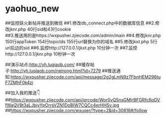 # yaohuo_new
##监控妖火新帖并推送到微信
##1.修改db_connect.php中的数据库信息
##2.修改jknr.php 40行sid和43行cookie  
##3.推送用的是https://wxpusher.zjiecode.com/admin/main
##4.修改jknr.php 150行appToken  154行topicIds  155行url替换为你的域名
##5.修改jkxt.php 5行url后边的sid
##6.监控http://127.0.0.1/jkxt.php   10分钟一次
##7.监控http://127.0.0.1/jknr.php   10秒钟一次

##演示站点:http://yh.luqiaob.com/
##缓存帖子:http://yh.luqiaob.com/neirong.html?id=7279
##推送通知:https://wxpusher.zjiecode.com/api/message/2g2gLmN9z7FbnHEM296tuF7ZMhF0k4zi


##加入我的推送👇
##https://wxpusher.zjiecode.com/api/qrcode/Wor0vQ5nsGMlrBFGRfc6qDVfWaQV8t3aLJbjyYpOrrsVZN1DoBIW7CQCc4erHHSv.jpg
##https://wxpusher.zjiecode.com/wxuser/?type=2&id=30818#/follow
